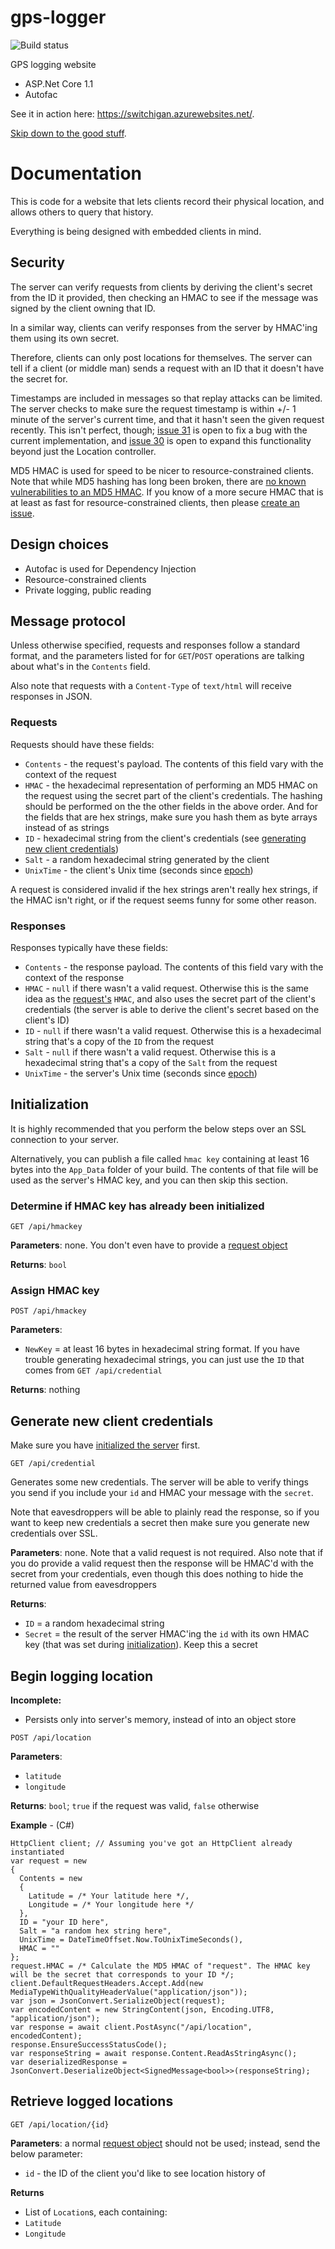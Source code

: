 # gps-logger

![Build status](https://switchigan.visualstudio.com/_apis/public/build/definitions/b9ab85f0-68c5-423a-ac34-feeb8afba200/5/badge "Build status")

GPS logging website
 - ASP.Net Core 1.1
 - Autofac

See it in action here: https://switchigan.azurewebsites.net/.

[Skip down to the good stuff](#generate-new-client-credentials).

# Documentation

This is code for a website that lets clients record their physical location, and allows others to query that history.

Everything is being designed with embedded clients in mind.

## Security

The server can verify requests from clients by deriving the client's secret from the ID it provided, then checking an HMAC to see if the message was signed by the client owning that ID.

In a similar way, clients can verify responses from the server by HMAC'ing them using its own secret.

Therefore, clients can only post locations for themselves. The server can tell if a client (or middle man) sends a request with an ID that it doesn't have the secret for.

Timestamps are included in messages so that replay attacks can be limited. The server checks to make sure the request timestamp is within +/- 1 minute of the server's current time, and that it hasn't seen the given request recently. This isn't perfect, though; [issue 31](https://github.com/matthew-a-thomas/gps-logger/issues/31) is open to fix a bug with the current implementation, and [issue 30](https://github.com/matthew-a-thomas/gps-logger/issues/30) is open to expand this functionality beyond just the Location controller.

MD5 HMAC is used for speed to be nicer to resource-constrained clients. Note that while MD5 hashing has long been broken, there are [no known vulnerabilities to an MD5 HMAC](https://tools.ietf.org/html/rfc6151). If you know of a more secure HMAC that is at least as fast for resource-constrained clients, then please [create an issue](https://github.com/matthew-a-thomas/gps-logger/issues/new).

## Design choices

 - Autofac is used for Dependency Injection
 - Resource-constrained clients
 - Private logging, public reading

## Message protocol

Unless otherwise specified, requests and responses follow a standard format, and the parameters listed for for `GET`/`POST` operations are talking about what's in the `Contents` field.

Also note that requests with a `Content-Type` of `text/html` will receive responses in JSON.

### Requests

Requests should have these fields:
 - `Contents` - the request's payload. The contents of this field vary with the context of the request
 - `HMAC` - the hexadecimal representation of performing an MD5 HMAC on the request using the secret part of the client's credentials. The hashing should be performed on the the other fields in the above order. And for the fields that are hex strings, make sure you hash them as byte arrays instead of as strings
 - `ID` - hexadecimal string from the client's credentials (see [generating new client credentials](#generate-new-client-credentials))
 - `Salt` - a random hexadecimal string generated by the client
 - `UnixTime` - the client's Unix time (seconds since [epoch](https://en.wikipedia.org/wiki/Unix_time))

A request is considered invalid if the hex strings aren't really hex strings, if the HMAC isn't right, or if the request seems funny for some other reason.

### Responses

Responses typically have these fields:
 - `Contents` - the response payload. The contents of this field vary with the context of the response
 - `HMAC` - `null` if there wasn't a valid request. Otherwise this is the same idea as the [request's](#requests) `HMAC`, and also uses the secret part of the client's credentials (the server is able to derive the client's secret based on the client's ID)
 - `ID` - `null` if there wasn't a valid request. Otherwise this is a hexadecimal string that's a copy of the `ID` from the request
 - `Salt` - `null` if there wasn't a valid request. Otherwise this is a hexadecimal string that's a copy of the `Salt` from the request
 - `UnixTime` - the server's Unix time (seconds since [epoch](https://en.wikipedia.org/wiki/Unix_time))

## Initialization

It is highly recommended that you perform the below steps over an SSL connection to your server.

Alternatively, you can publish a file called `hmac key` containing at least 16 bytes into the `App_Data` folder of your build. The contents of that file will be used as the server's HMAC key, and you can then skip this section.

### Determine if HMAC key has already been initialized

`GET /api/hmackey`

**Parameters**: none. You don't even have to provide a [request object](#requests)

**Returns**: `bool`

### Assign HMAC key

`POST /api/hmackey`

**Parameters**:
 - `NewKey` = at least 16 bytes in hexadecimal string format. If you have trouble generating hexadecimal strings, you can just use the `ID` that comes from `GET /api/credential`

**Returns**: nothing

## Generate new client credentials

Make sure you have [initialized the server](#initialization) first.

`GET /api/credential`

Generates some new credentials. The server will be able to verify things you send if you include your `id` and HMAC your message with the `secret`.

Note that eavesdroppers will be able to plainly read the response, so if you want to keep new credentials a secret then make sure you generate new credentials over SSL.

**Parameters**: none. Note that a valid request is not required. Also note that if you do provide a valid request then the response will be HMAC'd with the secret from your credentials, even though this does nothing to hide the returned value from eavesdroppers

**Returns**:
 - `ID` = a random hexadecimal string
 - `Secret` = the result of the server HMAC'ing the `id` with its own HMAC key (that was set during [initialization](#initialization)). Keep this a secret

## Begin logging location

**Incomplete:**
 - Persists only into server's memory, instead of into an object store

`POST /api/location`

**Parameters**:
 - `latitude`
 - `longitude`

**Returns**: `bool`; `true` if the request was valid, `false` otherwise

**Example** - (C#)
```c-sharp
HttpClient client; // Assuming you've got an HttpClient already instantiated
var request = new
{
  Contents = new
  {
    Latitude = /* Your latitude here */,
    Longitude = /* Your longitude here */
  },
  ID = "your ID here",
  Salt = "a random hex string here",
  UnixTime = DateTimeOffset.Now.ToUnixTimeSeconds(),
  HMAC = ""
};
request.HMAC = /* Calculate the MD5 HMAC of "request". The HMAC key will be the secret that corresponds to your ID */;
client.DefaultRequestHeaders.Accept.Add(new MediaTypeWithQualityHeaderValue("application/json"));
var json = JsonConvert.SerializeObject(request);
var encodedContent = new StringContent(json, Encoding.UTF8, "application/json");
var response = await client.PostAsync("/api/location", encodedContent);
response.EnsureSuccessStatusCode();
var responseString = await response.Content.ReadAsStringAsync();
var deserializedResponse = JsonConvert.DeserializeObject<SignedMessage<bool>>(responseString);
```

## Retrieve logged locations

`GET /api/location/{id}`

**Parameters**: a normal [request object](#requests) should not be used; instead, send the below parameter:
 - `id` - the ID of the client you'd like to see location history of

**Returns**
 - List of `Location`s, each containing:
  - `Latitude`
  - `Longitude`

